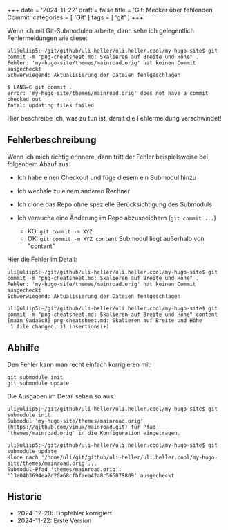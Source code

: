 +++
date = '2024-11-22'
draft = false
title = 'Git: Mecker über fehlenden Commit'
categories = [ 'Git' ]
tags = [ 'git' ]
+++

<!--
Git: Mecker über fehlenden Commit
=================================
-->

Wenn ich mit Git-Submodulen arbeite, dann
sehe ich gelegentlich Fehlermeldungen wie diese:

```
uli@uliip5:~/git/github/uli-heller/uli.heller.cool/my-hugo-site$ git commit -m "png-cheatsheet.md: Skalieren auf Breite und Höhe" .
Fehler: 'my-hugo-site/themes/mainroad.orig' hat keinen Commit ausgecheckt
Schwerwiegend: Aktualisierung der Dateien fehlgeschlagen

$ LANG=C git commit .
error: 'my-hugo-site/themes/mainroad.orig' does not have a commit checked out
fatal: updating files failed
```

Hier beschreibe ich, was zu tun ist, damit die Fehlermeldung
verschwindet!

<!--more-->

Fehlerbeschreibung
------------------

Wenn ich mich richtig erinnere, dann tritt der
Fehler beispielsweise bei folgendem Abauf aus:

- Ich habe einen Checkout und füge diesem ein Submodul
  hinzu

- Ich wechsle zu einem anderen Rechner

- Ich clone das Repo ohne spezielle Berücksichtigung des Submoduls

- Ich versuche eine Änderung im Repo abzuspeichern (`git commit ...`)

  - KO: `git commit -m XYZ .`
  - OK: `git commit -m XYZ content`
    Submodul liegt außerhalb von "content"

Hier die Fehler im Detail:

```
uli@uliip5:~/git/github/uli-heller/uli.heller.cool/my-hugo-site$ git commit -m "png-cheatsheet.md: Skalieren auf Breite und Höhe" .
Fehler: 'my-hugo-site/themes/mainroad.orig' hat keinen Commit ausgecheckt
Schwerwiegend: Aktualisierung der Dateien fehlgeschlagen

uli@uliip5:~/git/github/uli-heller/uli.heller.cool/my-hugo-site$ git commit -m "png-cheatsheet.md: Skalieren auf Breite und Höhe" content
[main 9ada5c8] png-cheatsheet.md: Skalieren auf Breite und Höhe
 1 file changed, 11 insertions(+)
```

Abhilfe
-------

Den Fehler kann man recht einfach korrigieren mit:

```
git submodule init
git submodule update
```

Die Ausgaben im Detail sehen so aus:

```
uli@uliip5:~/git/github/uli-heller/uli.heller.cool/my-hugo-site$ git submodule init
Submodul 'my-hugo-site/themes/mainroad.orig' (https://github.com/vimux/mainroad.git) für Pfad 'themes/mainroad.orig' in die Konfiguration eingetragen.

uli@uliip5:~/git/github/uli-heller/uli.heller.cool/my-hugo-site$ git submodule update
Klone nach '/home/uli/git/github/uli-heller/uli.heller.cool/my-hugo-site/themes/mainroad.orig'...
Submodul-Pfad 'themes/mainroad.orig': '13e04b3694ea2d20a68cfbfaea42a8c565079809' ausgecheckt
```

Historie
--------

- 2024-12-20: Tippfehler korrigiert
- 2024-11-22: Erste Version

